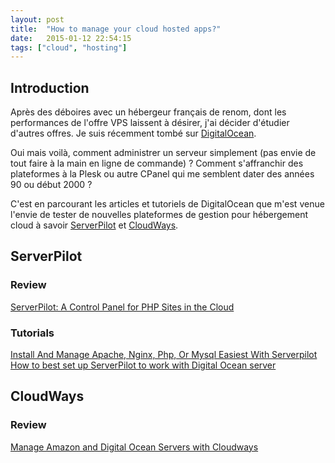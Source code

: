 ```yaml
---
layout: post
title:  "How to manage your cloud hosted apps?"
date:   2015-01-12 22:54:15
tags: ["cloud", "hosting"]
---
```


## Introduction

Après des déboires avec un hébergeur français de renom, dont les performances de l'offre VPS laissent à désirer, j'ai décider d'étudier d'autres offres. Je suis récemment tombé sur [DigitalOcean][DigitalOcean].

Oui mais voilà, comment administrer un serveur simplement (pas envie de tout faire à la main en ligne de commande) ? Comment s'affranchir des plateformes à la Plesk ou autre CPanel qui me semblent dater des années 90 ou début 2000 ?

C'est en parcourant les articles et tutoriels de DigitalOcean que m'est venue l'envie de tester de nouvelles plateformes de gestion pour hébergement cloud à savoir [ServerPilot](https://serverpilot.io) et [CloudWays](http://www.cloudways.com/en/).

## ServerPilot

### Review

[ServerPilot: A Control Panel for PHP Sites in the Cloud](https://www.ostraining.com/blog/general/serverpilot/)

### Tutorials

[Install And Manage Apache, Nginx, Php, Or Mysql Easiest With Serverpilot](http://www.servermom.org/install-manage-apache-nginx-php-mysql-easiest-serverpilot/1011/)
[How to best set up ServerPilot to work with Digital Ocean server](https://www.digitalocean.com/community/questions/how-to-best-set-up-serverpilot-to-work-with-digital-ocean-server)

## CloudWays

### Review

[Manage Amazon and Digital Ocean Servers with Cloudways](https://www.ostraining.com/blog/general/cloudways/)

[DigitalOcean]:	/go/digitalocean